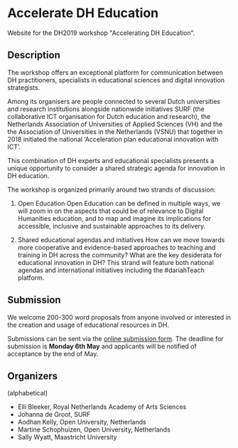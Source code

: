 # Accelerate DH Education

Website for the DH2019 workshop "Accelerating DH Education”.

## Description

The workshop offers an exceptional platform for communication between DH practitioners, specialists in educational sciences and digital innovation strategists. 

Among its organisers are people connected to several Dutch universities and research institutions alongside nationwide initiatives SURF (the collaborative ICT organisation for Dutch education and research), the Netherlands Association of Universities of Applied Sciences (VH) and the the Association of Universities in the Netherlands (VSNU) that together in 2018 initiated the national ‘Acceleration plan educational innovation with ICT’. 

This combination of DH experts and educational specialists presents a unique opportunity to consider a shared strategic agenda for innovation in DH education. 

The workshop is organized primarily around two strands of discussion: 

1. Open Education
Open Education can be defined in multiple ways, we will zoom in on the aspects that could be of relevance to Digital Humanities education, and to map and imagine its implications for accessible, inclusive and sustainable approaches to its delivery. 

2. Shared educational agendas and initiatives
How can we move towards more cooperative and evidence-based approaches to teaching and training in DH across the community? What are the key desiderata for educational innovation in DH? This strand will feature both national agendas and international initiatives including the #dariahTeach platform.


## Submission

We welcome 200-300 word proposals from anyone involved or interested in the creation and usage of educational resources in DH.

Submissions can be sent via the [online submission form](https://docs.google.com/forms/d/e/1FAIpQLSehm6IWZ3LoXbc6ZLhlAGxq-0C84sSahOXIod5khexuF4dWxg/viewform?usp=sf_link). The deadline for submission is **Monday 6th May** and applicants will be notified of acceptance by the end of May.

## Organizers
(alphabetical)
- Elli Bleeker, Royal Netherlands Academy of Arts Sciences
- Johanna de Groot, SURF
- Aodhan Kelly, Open University, Netherlands
- Martine Schophuizen, Open University, Netherlands
- Sally Wyatt, Maastricht University

